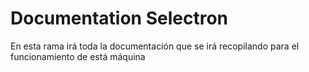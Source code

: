 # Documentation Selectron
En esta rama irá toda la documentación que se irá recopilando para el funcionamiento de está máquina

